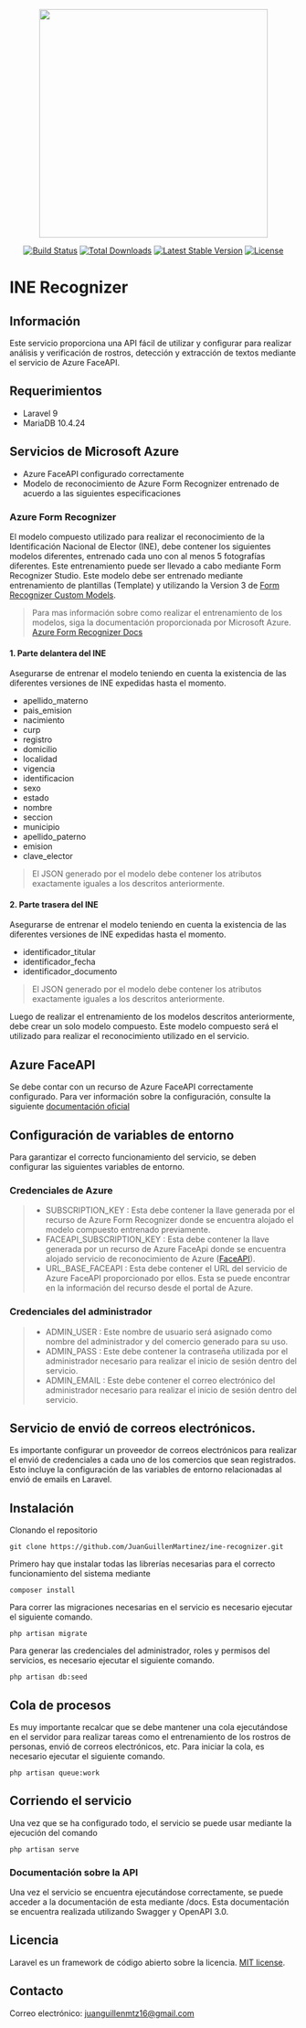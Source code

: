 <p align="center"><a href="https://laravel.com" target="_blank"><img src="https://raw.githubusercontent.com/laravel/art/master/logo-lockup/5%20SVG/2%20CMYK/1%20Full%20Color/laravel-logolockup-cmyk-red.svg" width="400"></a></p>

<p align="center">
<a href="https://travis-ci.org/laravel/framework"><img src="https://travis-ci.org/laravel/framework.svg" alt="Build Status"></a>
<a href="https://packagist.org/packages/laravel/framework"><img src="https://img.shields.io/packagist/dt/laravel/framework" alt="Total Downloads"></a>
<a href="https://packagist.org/packages/laravel/framework"><img src="https://img.shields.io/packagist/v/laravel/framework" alt="Latest Stable Version"></a>
<a href="https://packagist.org/packages/laravel/framework"><img src="https://img.shields.io/packagist/l/laravel/framework" alt="License"></a>
</p>

# INE Recognizer

## Información
Este servicio proporciona una API fácil de utilizar y configurar para realizar análisis y verificación de rostros, detección y extracción de textos mediante el servicio de Azure FaceAPI. 


## Requerimientos

- Laravel 9
- MariaDB 10.4.24

## Servicios de Microsoft Azure

- Azure FaceAPI configurado correctamente
- Modelo de reconocimiento de Azure Form Recognizer entrenado de acuerdo a las siguientes especificaciones

### Azure Form Recognizer

El modelo compuesto utilizado para realizar el reconocimiento de la Identificación Nacional de Elector (INE), debe contener los siguientes modelos diferentes, entrenado cada uno con al menos 5 fotografías diferentes. Este entrenamiento puede ser llevado a cabo mediante Form Recognizer Studio. Este modelo debe ser entrenado mediante entrenamiento de plantillas (Template) y utilizando la Version 3 de [Form Recognizer Custom Models](https://docs.microsoft.com/en-us/azure/applied-ai-services/form-recognizer/v3-migration-guide).
> Para mas información sobre como realizar el entrenamiento de los modelos, siga la documentación proporcionada por Microsoft Azure. [Azure Form Recognizer Docs](https://docs.microsoft.com/en-us/azure/applied-ai-services/form-recognizer/how-to-guides/build-custom-model-v3)

#### 1. Parte delantera del INE
Asegurarse de entrenar el modelo teniendo en cuenta la existencia de las diferentes versiones de INE expedidas hasta el momento.
- apellido_materno
- pais_emision
- nacimiento
- curp
- registro
- domicilio
- localidad
- vigencia
- identificacion
- sexo
- estado
- nombre
- seccion
- municipio
- apellido_paterno
- emision
- clave_elector
> El JSON generado por el modelo debe contener los atributos exactamente iguales a los descritos anteriormente.
#### 2. Parte trasera del INE
Asegurarse de entrenar el modelo teniendo en cuenta la existencia de las diferentes versiones de INE expedidas hasta el momento.
- identificador_titular
- identificador_fecha
- identificador_documento
> El JSON generado por el modelo debe contener los atributos exactamente iguales a los descritos anteriormente.

Luego de realizar el entrenamiento de los modelos descritos anteriormente, debe crear un solo modelo compuesto. Este modelo compuesto será el utilizado para realizar el reconocimiento utilizado en el servicio.

## Azure FaceAPI
Se debe contar con un recurso de Azure FaceAPI correctamente configurado. Para ver información sobre la configuración, consulte la siguiente [documentación oficial](https://docs.microsoft.com/es-mx/azure/cognitive-services/face/)

## Configuración de variables de entorno
Para garantizar el correcto funcionamiento del servicio, se deben configurar las siguientes variables de entorno.
### Credenciales de Azure
> - SUBSCRIPTION_KEY : Esta debe contener la llave generada por el recurso de Azure Form Recognizer donde se encuentra alojado el modelo compuesto entrenado previamente.
> - FACEAPI_SUBSCRIPTION_KEY : Esta debe contener la llave generada por un recurso de Azure FaceApi donde se encuentra alojado servicio de reconocimiento de Azure ([FaceAPI](https://docs.microsoft.com/en-us/azure/cognitive-services/face/face-api-how-to-topics/howtodetectfacesinimage)).
> - URL_BASE_FACEAPI : Esta debe contener el URL del servicio de Azure FaceAPI proporcionado por ellos. Esta se puede encontrar en la información del recurso desde el portal de Azure.
### Credenciales del administrador
>- ADMIN_USER : Este nombre de usuario será asignado como nombre del administrador y del comercio generado para su uso.
>- ADMIN_PASS : Este debe contener la contraseña utilizada por el administrador necesario para realizar el inicio de sesión dentro del servicio.
>- ADMIN_EMAIL : Este debe contener el correo electrónico del administrador necesario para realizar el inicio de sesión dentro del servicio.

## Servicio de envió de correos electrónicos.
Es importante configurar un proveedor de correos electrónicos para realizar el envió de credenciales a cada uno de los comercios que sean registrados. Esto incluye la configuración de las variables de entorno relacionadas al envió de emails en Laravel. 

## Instalación
Clonando el repositorio

    git clone https://github.com/JuanGuillenMartinez/ine-recognizer.git
Primero hay que instalar todas las librerías necesarias para el correcto funcionamiento del sistema mediante

    composer install
Para correr las migraciones necesarias en el servicio es necesario ejecutar el siguiente comando.

    php artisan migrate
Para generar las credenciales del administrador, roles y permisos del servicios, es necesario ejecutar el siguiente comando.

    php artisan db:seed
## Cola de procesos
Es muy importante recalcar que se debe mantener una cola ejecutándose en el servidor para realizar tareas como el entrenamiento de los rostros de personas, envió de correos electrónicos, etc. Para iniciar la cola, es necesario ejecutar el siguiente comando.

    php artisan queue:work
## Corriendo el servicio
Una vez que se ha configurado todo, el servicio se puede usar mediante la ejecución del comando

    php artisan serve

### Documentación sobre la API
Una vez el servicio se encuentra ejecutándose correctamente, se puede acceder a la documentación de esta mediante /docs.
Esta documentación se encuentra realizada utilizando Swagger y OpenAPI 3.0.

## Licencia

Laravel es un framework de código abierto sobre la licencia.  [MIT license](https://opensource.org/licenses/MIT).

## Contacto

Correo electrónico: juanguillenmtz16@gmail.com